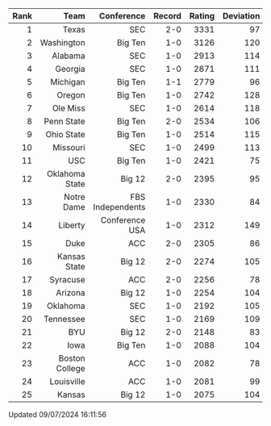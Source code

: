 | Rank  | Team                 | Conference           | Record   | Rating | Deviation |
| ---:  | ---:                 | ---:                 | ---:     | ---:   | ---:      |
| 1     | Texas                | SEC                  | 2-0      | 3331   | 97        |
| 2     | Washington           | Big Ten              | 1-0      | 3126   | 120       |
| 3     | Alabama              | SEC                  | 1-0      | 2913   | 114       |
| 4     | Georgia              | SEC                  | 1-0      | 2871   | 111       |
| 5     | Michigan             | Big Ten              | 1-1      | 2779   | 96        |
| 6     | Oregon               | Big Ten              | 1-0      | 2742   | 128       |
| 7     | Ole Miss             | SEC                  | 1-0      | 2614   | 118       |
| 8     | Penn State           | Big Ten              | 2-0      | 2534   | 106       |
| 9     | Ohio State           | Big Ten              | 1-0      | 2514   | 115       |
| 10    | Missouri             | SEC                  | 1-0      | 2499   | 113       |
| 11    | USC                  | Big Ten              | 1-0      | 2421   | 75        |
| 12    | Oklahoma State       | Big 12               | 2-0      | 2395   | 95        |
| 13    | Notre Dame           | FBS Independents     | 1-0      | 2330   | 84        |
| 14    | Liberty              | Conference USA       | 1-0      | 2312   | 149       |
| 15    | Duke                 | ACC                  | 2-0      | 2305   | 86        |
| 16    | Kansas State         | Big 12               | 2-0      | 2274   | 105       |
| 17    | Syracuse             | ACC                  | 2-0      | 2256   | 78        |
| 18    | Arizona              | Big 12               | 1-0      | 2254   | 104       |
| 19    | Oklahoma             | SEC                  | 1-0      | 2192   | 105       |
| 20    | Tennessee            | SEC                  | 1-0      | 2169   | 109       |
| 21    | BYU                  | Big 12               | 2-0      | 2148   | 83        |
| 22    | Iowa                 | Big Ten              | 1-0      | 2088   | 104       |
| 23    | Boston College       | ACC                  | 1-0      | 2082   | 78        |
| 24    | Louisville           | ACC                  | 1-0      | 2081   | 99        |
| 25    | Kansas               | Big 12               | 1-0      | 2075   | 104       |

Updated 09/07/2024 16:11:56
